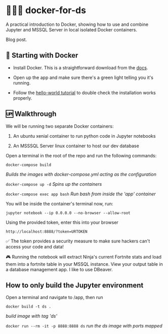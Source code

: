 # 👨🏼‍💻 docker-for-ds
A practical introduction to Docker, showing how to use and combine Jupyter and MSSQL Server in local isolated Docker containers.

Blog post.


## 🐳 Starting with Docker

- Install Docker. This is a straightforward download from the [docs](https://docs.docker.com/install/).

- Open up the app and make sure there's a green light telling you it's running.

- Follow the [hello-world tutorial](https://docs.docker.com/samples/library/hello-world/) to double check the installation works properly.

## 🆙 Walkthrough

We will be running two separate Docker containers:

1. An ubuntu xenial container to run python code in Jupyter notebooks

2. An MSSSQL Server linux container to host our dev database

Open a terminal in the root of the repo and run the following commands:

```docker-compose build```

*Builds the images with docker-compose.yml acting as the configuration*

```docker-compose up -d```
*Spins up the containers*

```docker-compose exec app bash```
*Run bash from inside the 'app' container*

You will be inside the container's terminal now, run:

```jupyter notebook --ip 0.0.0.0 --no-browser --allow-root```

Using the provided token, enter this into your browser

```http://localhost:8888/?token=URTOKEN```


✅ The token provides a security measure to make sure hackers can't access your code and data!


🎮 Running the notebook will extract Ninja's current Fortnite stats and load them into a fortnite table in your MSSQL instance. View your output table in a database management app. I like to use DBeaver.

## How to only build the Jupyter environment

Open a terminal and navigate to /app, then run

```docker build -t ds . ```

*build image with tag 'ds'*

```docker run --rm -it -p 8888:8888 ds```
*run the ds image with ports mapped*